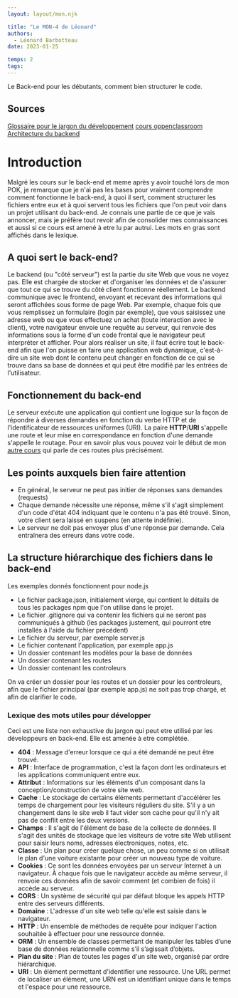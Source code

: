 ```yaml
---
layout: layout/mon.njk

title: "Le MON-4 de Léonard"
authors:
  - Léonard Barbotteau
date: 2023-01-25

temps: 2
tags:
---
```


<!-- début résumé -->
Le Back-end pour les débutants, comment bien structurer le code.
<!-- fin résumé -->

## Sources
[Glossaire pour le jargon du développement](https://www.wholewhale.com/tips/developer-terms-glossary/)
[cours oppenclassroom](https://openclassrooms.com/fr/courses/6390246-passez-au-full-stack-avec-node-js-express-et-mongodb/6466459-optimisez-la-structure-du-back-end)
[Architecture du backend](https://www.codecademy.com/article/back-end-architecture)

# Introduction
Malgré les cours sur le back-end et meme après y avoir touché lors de mon POK, je remarque que je n'ai pas les bases pour vraiment comprendre comment fonctionne le back-end, à quoi il sert, comment structurer les fichiers entre eux et à quoi servent tous les fichiers que l'on peut voir dans un projet utilisant du back-end. Je connais une partie de ce que je vais annoncer, mais je préfère tout revoir afin de consolider mes connaissances et aussi si ce cours est amené à etre lu par autrui.
Les mots en gras sont affichés dans le lexique.

## A quoi sert le back-end?
Le backend (ou "côté serveur") est la partie du site Web que vous ne voyez pas. Elle est chargée de stocker et d'organiser les données et de s'assurer que tout ce qui se trouve du côté client fonctionne réellement. Le backend communique avec le frontend, envoyant et recevant des informations qui seront affichées sous forme de page Web.
Par exemple, chaque fois que vous remplissez un formulaire (login par exemple), que vous saisissez une adresse web ou que vous effectuez un achat (toute interaction avec le client), votre navigateur envoie une requête au serveur, qui renvoie des informations sous la forme d'un code frontal que le navigateur peut interpréter et afficher.
Pour alors réaliser un site, il faut écrire tout le back-end afin que l'on puisse en faire une application web dynamique, c'est-à-dire un site web dont le contenu peut changer en fonction de ce qui se trouve dans sa base de données et qui peut être modifié par les entrées de l'utilisateur.

## Fonctionnement du back-end
Le serveur exécute une application qui contient une logique sur la façon de répondre à diverses demandes en fonction du verbe HTTP et de l'identificateur de ressources uniformes (URI). La paire <b>HTTP</b>/<b>URI</b> s'appelle une route et leur mise en correspondance en fonction d'une demande s'appelle le routage.
Pour en savoir plus vous pouvez voir le début de mon [autre cours](../NodeSqlite/) qui parle de ces routes plus précisément.

## Les points auxquels bien faire attention
- En général, le serveur ne peut pas initier de réponses sans demandes (requests)
- Chaque demande nécessite une réponse, même s'il s'agit simplement d'un code d'état 404 indiquant que le contenu n'a pas été trouvé. Sinon, votre client sera laissé en suspens (en attente indéfinie).
- Le serveur ne doit pas envoyer plus d'une réponse par demande. Cela entraînera des erreurs dans votre code.

## La structure hiérarchique des fichiers dans le back-end
Les exemples donnés fonctionnent pour node.js

- Le fichier package.json, initialement vierge, qui contient le détails de tous les packages npm que l'on utilise dans le projet.
- Le fichier .gitignore qui va contenir les fichiers qui ne seront pas communiqués à github (les packages justement, qui pourront etre installés à l'aide du fichier précédent)
- Le fichier du serveur, par exemple server.js
- Le fichier contenant l'application, par exemple app.js
- Un dossier contenant les modèles pour la base de données
- Un dossier contenant les routes
- Un dossier contenant les controleurs


On va créer un dossier pour les routes et un dossier pour les controleurs, afin que le fichier principal (par exemple app.js) ne soit pas trop chargé, et afin de clarifier le code.

### Lexique des mots utiles pour développer
Ceci est une liste non exhaustive du jargon qui peut etre utilisé par les développeurs en back-end. Elle est amenée à etre complétée.

- <b>404</b> : Message d'erreur lorsque ce qui a été demandé ne peut être trouvé.
- <b>API</b> : Interface de programmation, c'est la façon dont les ordinateurs et les applications communiquent entre eux.
- <b>Attribut</b> : Informations sur les éléments d'un composant dans la conception/construction de votre site web.
- <b>Cache</b> : Le stockage de certains éléments permettant d'accélérer les temps de chargement pour les visiteurs réguliers du site. S'il y a un changement dans le site web il faut vider son cache pour qu'il n'y ait pas de conflit entre les deux versions. 
- <b>Champs</b> : Il s'agit de l'élément de base de la collecte de données. Il s'agit des unités de stockage que les visiteurs de votre site Web utilisent pour saisir leurs noms, adresses électroniques, notes, etc.
- <b>Classe</b> : Un plan pour créer quelque chose, un peu comme si on utilisait le plan d'une voiture existante pour créer un nouveau type de voiture.
- <b>Cookies</b> : Ce sont les données envoyées par un serveur Internet à un navigateur. À chaque fois que le navigateur accède au même serveur, il renvoie ces données afin de savoir comment (et combien de fois) il accède au serveur. 
- <b>CORS</b> : Un système de sécurité qui par défaut bloque les appels HTTP entre des serveurs différents.
- <b>Domaine</b> : L'adresse d'un site web telle qu'elle est saisie dans le navigateur.
- <b>HTTP</b> : Un ensemble de méthodes de requête pour indiquer l'action souhaitée à effectuer pour une ressource donnée.
- <b>ORM</b> : Un ensemble de classes permettant de manipuler les tables d’une base de données relationnelle comme s’il s’agissait d’objets.
- <b>Plan du site</b> : Plan de toutes les pages d'un site web, organisé par ordre hiérarchique.
- <b>URI</b> : Un élément permettant d'identifier une ressource. Une URL permet de localiser un élément, une URN est un identifiant unique dans le temps et l'espace pour une ressource.


